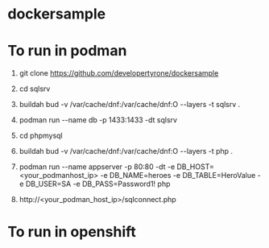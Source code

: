 # dockersample

# To run in podman
1. git clone https://github.com/developertyrone/dockersample

2. cd sqlsrv

3. buildah bud -v /var/cache/dnf:/var/cache/dnf:O --layers -t sqlsrv .

4. podman run --name db -p 1433:1433 -dt sqlsrv

5. cd phpmysql

6. buildah bud -v /var/cache/dnf:/var/cache/dnf:O --layers -t php .

7. podman run --name appserver -p 80:80 -dt -e DB_HOST=<your_podmanhost_ip> -e DB_NAME=heroes -e DB_TABLE=HeroValue -e DB_USER=SA -e DB_PASS=Password1! php

8. http://<your_podman_host_ip>/sqlconnect.php

# To run in openshift


